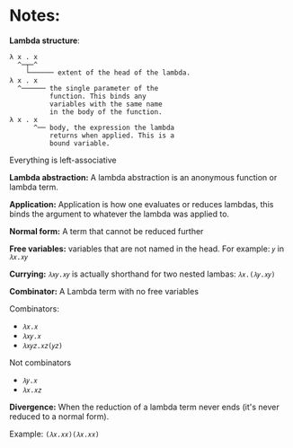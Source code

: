 # Notes:

__Lambda structure__:

```
λ x . x 
  ^─┬─^
    └────── extent of the head of the lambda.
λ x . x
  ^────── the single parameter of the
          function. This binds any
          variables with the same name
          in the body of the function.
λ x . x
      ^── body, the expression the lambda
          returns when applied. This is a
          bound variable.
```

Everything is left-associative

__Lambda abstraction:__ A lambda abstraction is an anonymous function or lambda term.

__Application:__ Application is how one evaluates or reduces lambdas, this binds the argument to whatever the lambda was applied to.

__Normal form:__ A term that cannot be reduced further

__Free variables:__ variables that are not named in the head. For example: ``𝑦`` in ``𝜆𝑥.𝑥𝑦``

__Currying:__ ``𝜆𝑥𝑦.𝑥𝑦`` is actually shorthand for two nested lambas: ``𝜆𝑥.(𝜆𝑦.𝑥𝑦)``

__Combinator:__ A Lambda term with no free variables

Combinators: 
* ``𝜆𝑥.𝑥``
* ``𝜆𝑥𝑦.𝑥``
* ``𝜆𝑥𝑦𝑧.𝑥𝑧(𝑦𝑧)``

Not combinators
* ``𝜆𝑦.𝑥``
* ``𝜆𝑥.𝑥𝑧``

__Divergence:__ When the reduction of a lambda term never ends (it's never reduced to a normal form).

Example: ``(𝜆𝑥.𝑥𝑥)(𝜆𝑥.𝑥𝑥)``
